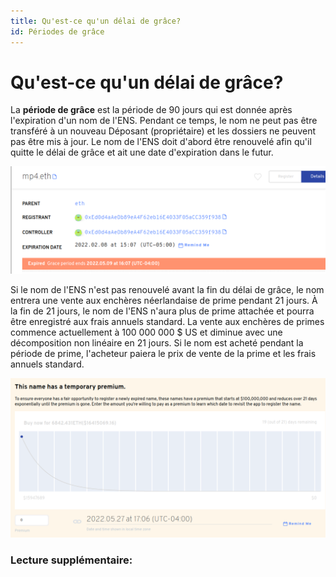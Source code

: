 ```yaml
---
title: Qu'est-ce qu'un délai de grâce?
id: Périodes de grâce
---
```


# Qu'est-ce qu'un délai de grâce?

La **période de grâce** est la période de 90 jours qui est donnée après l'expiration d'un nom de l'ENS. Pendant ce temps, le nom ne peut pas être transféré à un nouveau Déposant (propriétaire) et les dossiers ne peuvent pas être mis à jour. Le nom de l'ENS doit d'abord être renouvelé afin qu'il quitte le délai de grâce et ait une date d'expiration dans le futur.

![Vérification du nom en période de grâce.](./img/grace-period-1.png "L'application du gestionnaire s'affichera si un nom est en période de grâce.")

Si le nom de l'ENS n'est pas renouvelé avant la fin du délai de grâce, le nom entrera une vente aux enchères néerlandaise de prime pendant 21 jours. À la fin de 21 jours, le nom de l'ENS n'aura plus de prime attachée et pourra être enregistré aux frais annuels standard. La vente aux enchères de primes commence actuellement à 100 000 000 $ US et diminue avec une décomposition non linéaire en 21 jours. Si le nom est acheté pendant la période de prime, l'acheteur paiera le prix de vente de la prime et les frais annuels standard.

![Décomposition de la période de grâce](./img/grace-period-2.png "Représentation graphique du déclin de la période de primes.")

### Lecture supplémentaire:<!-- * \[What is a premium auction?\](what-is-a-premium-auction.md) -->
